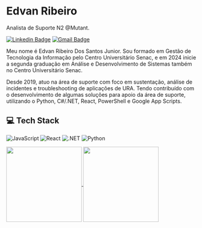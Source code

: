 # Edvan Ribeiro 

Analista de Suporte N2 @Mutant.

[![Linkedin Badge](https://img.shields.io/badge/-Edvan%20Ribeiro-00875f?style=flat-square&logo=Linkedin&logoColor=white&link=https://www.linkedin.com/in/edvan-rs-junior/)](https://www.linkedin.com/in/edvan-rs-junior/) 
[![Gmail Badge](https://img.shields.io/badge/-jk.jr47@gmail.com-00875f?style=flat-square&logo=Gmail&logoColor=white&link=mailto:jk.jr47@gmail.com)](mailto:jk.jr47@gmail.com)

Meu nome é Edvan Ribeiro Dos Santos Junior. Sou formado em Gestão de Tecnologia da Informação pelo Centro Universitário Senac, e em 2024 inicie a segunda graduação em Análise e Desenvolvimento de Sistemas também no Centro Universitário Senac. 

Desde 2019, atuo na área de suporte com foco em sustentação, análise de incidentes e troubleshooting de aplicações de URA. Tendo contribuído com o desenvolvimento de algumas soluções para apoio da área de suporte, utilizando o Python, C#/.NET, React, PowerShell e Google App Scripts.



## 💻 Tech Stack

![JavaScript](https://img.shields.io/badge/JavaScript-F7DF1E?style=for-the-badge&logo=javascript&logoColor=black) ![React](https://img.shields.io/badge/React-20232A?style=for-the-badge&logo=react&logoColor=61DAFB) ![.NET](https://img.shields.io/badge/.NET-5C2D91?style=for-the-badge&logo=.net&logoColor=white) ![Python](https://img.shields.io/badge/python-3670A0?style=for-the-badge&logo=python&logoColor=ffdd54)


<a href="https://github.com/anuraghazra/github-readme-stats">
<picture>
  <source
    srcset="https://github-readme-stats.vercel.app/api?username=ejunior01&show_icons=true&theme=dark"
    media="(prefers-color-scheme: dark)"
  />
  <source
    srcset="https://github-readme-stats.vercel.app/api?username=ejunior01&show_icons=true"
    media="(prefers-color-scheme: light), (prefers-color-scheme: no-preference)"
  />
  <img  height=200 align="center" src="https://github-readme-stats.vercel.app/api?username=ejunior01&show_icons=true" />
</picture>
</a>
<a href="https://github.com/ejunior01/convoychat">
<picture>
  <source
    srcset="https://github-readme-stats.vercel.app/api/top-langs?username=ejunior01&layout=compact&langs_count=8&theme=dark"
    media="(prefers-color-scheme: dark)"
  />
  <source
    srcset="https://github-readme-stats.vercel.app/api/top-langs?username=ejunior01&layout=compact&langs_count=8"
    media="(prefers-color-scheme: light), (prefers-color-scheme: no-preference)"
  />
  <img  height=200 align="center" src="https://github-readme-stats.vercel.app/api/top-langs?username=ejunior01&layout=compact&langs_count=8" />
</picture>
</a>



